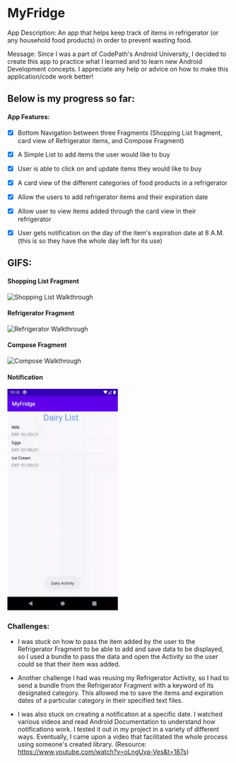 # MyFridge
App Description: An app that helps keep track of items in refrigerator (or any household food products) in order to prevent wasting food.

Message: Since I was a part of CodePath's Android University, I decided to create this app to practice what I learned and to learn new Android Development concepts. I appreciate any help or advice on how to make this application/code work better!


## Below is my progress so far:


#### App Features:
- [x] Bottom Navigation between three Fragments (Shopping List fragment, card view of Refrigerator items, and Compose Fragment)
- [x] A Simple List to add items the user would like to buy
- [x] User is able to click on and update items they would like to buy
- [x] A card view of the different categories of food products in a refrigerator
- [x] Allow the users to add refrigerator items and their expiration date 
- [x] Allow user to view items added through the card view in their refrigerator
- [x] User gets notification on the day of the item's expiration date at 8 A.M. (this is so they have the whole day left for its use)


## GIFS:
#### Shopping List Fragment
  <img src="shoppingList.gif" title="Shopping List Walkthrough" width="250px"/>
  
#### Refrigerator Fragment
  <img src="refrigerator.gif" title="Refrigerator Walkthrough" width="250px"/>
  
#### Compose Fragment
  <img src="compose.gif" title="Compose Walkthrough" width="250px"/>

#### Notification
  <img src="notification.gif" title="Notification Example" width="250px"/>


### Challenges:
- I was stuck on how to pass the item added by the user to the Refrigerator Fragment to be able to add and save data to be displayed,
so I used a bundle to pass the data and open the Activity so the user could se that their item was added.

- Another challenge I had was reusing my Refrigerator Activity, so I had to send a bundle from the Refrigerator Fragment with a keyword
of its designated category. This allowed me to save the items and expiration dates of a particular category in their specified text files.

- I was also stuck on creating a notification at a specific date. I watched various videos and read Android Documentation to understand how notifications work. I tested it out in my project in a variety of different ways. Eventually, I came upon a video that facilitated the whole process using someone's created library. (Resource: https://www.youtube.com/watch?v=oLngUva-Ves&t=187s)
